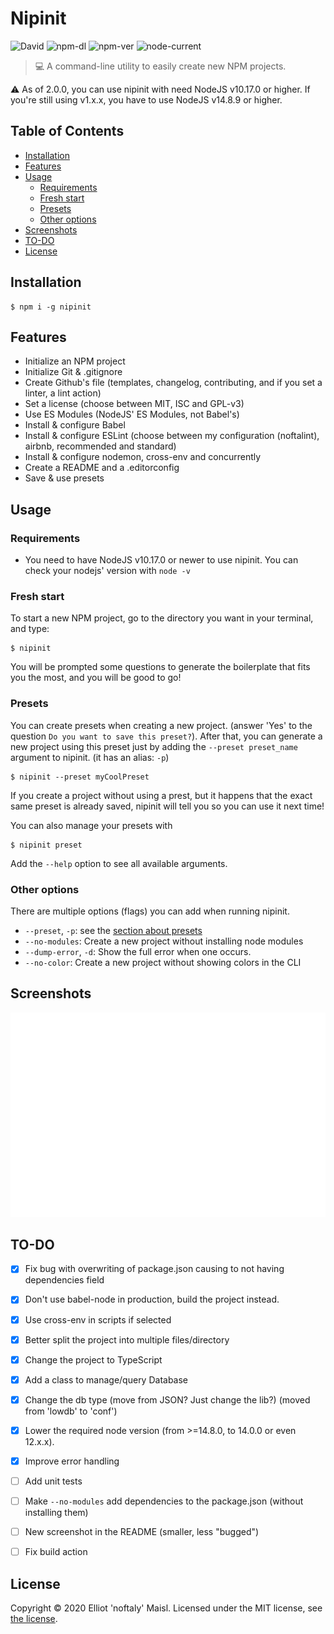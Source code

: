 # Nipinit

![David](https://img.shields.io/david/noftaly/nipinit)
![npm-dl](https://img.shields.io/npm/dm/nipinit)
![npm-ver](https://img.shields.io/npm/v/nipinit)
![node-current](https://img.shields.io/node/v/nipinit)

> 💻 A command-line utility to easily create new NPM projects.

:warning: As of 2.0.0, you can use nipinit with need NodeJS v10.17.0 or higher. If you're still using v1.x.x, you have to use NodeJS v14.8.9 or higher.


## Table of Contents
- [Installation](#installation)
- [Features](#features)
- [Usage](#usage)
  - [Requirements](#requirements)
  - [Fresh start](#fresh-start)
  - [Presets](#presets)
  - [Other options](#other-options)
- [Screenshots](#screenshots)
- [TO-DO](#to-do)
- [License](#license)


## Installation

```shell
$ npm i -g nipinit
```


## Features

- Initialize an NPM project
- Initialize Git & .gitignore
- Create Github's file (templates, changelog, contributing, and if you set a linter, a lint action)
- Set a license (choose between MIT, ISC and GPL-v3)
- Use ES Modules (NodeJS' ES Modules, not Babel's)
- Install & configure Babel
- Install & configure ESLint (choose between my configuration (noftalint), airbnb, recommended and standard)
- Install & configure nodemon, cross-env and concurrently
- Create a README and a .editorconfig
- Save & use presets


## Usage

### Requirements

- You need to have NodeJS v10.17.0 or newer to use nipinit. You can check your nodejs' version with `node -v`

### Fresh start

To start a new NPM project, go to the directory you want in your terminal, and type:
```shell
$ nipinit
```
You will be prompted some questions to generate the boilerplate that fits you the most, and you will be good to go!

### Presets

You can create presets when creating a new project. (answer 'Yes' to the question `Do you want to save this preset?`).
After that, you can generate a new project using this preset just by adding the `--preset preset_name` argument to nipinit. (it has an alias: `-p`)
```shell
$ nipinit --preset myCoolPreset
```

If you create a project without using a prest, but it happens that the exact same preset is already saved, nipinit will tell you so you can use it next time!

You can also manage your presets with
```shell
$ nipinit preset
```
Add the `--help` option to see all available arguments.

### Other options

There are multiple options (flags) you can add when running nipinit.
- `--preset`, `-p`: see the [section about presets](#presets)
- `--no-modules`: Create a new project without installing node modules
- `--dump-error`, `-d`: Show the full error when one occurs.
- `--no-color`: Create a new project without showing colors in the CLI


## Screenshots

![Nipinit Screenshot where we can see all the prompts asked and the success messages](./assets/nipinit-screenshot.svg)


## TO-DO

- [x] Fix bug with overwriting of package.json causing to not having dependencies field
- [x] Don't use babel-node in production, build the project instead.
- [x] Use cross-env in scripts if selected
- [x] Better split the project into multiple files/directory
- [x] Change the project to TypeScript
- [x] Add a class to manage/query Database
- [x] Change the db type (move from JSON? Just change the lib?) (moved from 'lowdb' to 'conf')
- [x] Lower the required node version (from >=14.8.0, to 14.0.0 or even 12.x.x).
- [x] Improve error handling
- [ ] Add unit tests
- [ ] Make `--no-modules` add dependencies to the package.json (without installing them)
- [ ] New screenshot in the README (smaller, less "bugged")
- [ ] Fix build action


## License

Copyright © 2020 Elliot 'noftaly' Maisl. Licensed under the MIT license, see [the license](./LICENSE).
